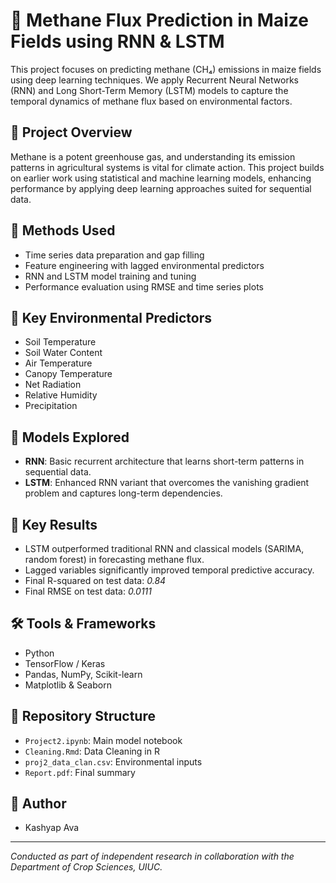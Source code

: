 # 🌽 Methane Flux Prediction in Maize Fields using RNN & LSTM

This project focuses on predicting methane (CH₄) emissions in maize fields using deep learning techniques. We apply Recurrent Neural Networks (RNN) and Long Short-Term Memory (LSTM) models to capture the temporal dynamics of methane flux based on environmental factors.

## 📌 Project Overview

Methane is a potent greenhouse gas, and understanding its emission patterns in agricultural systems is vital for climate action. This project builds on earlier work using statistical and machine learning models, enhancing performance by applying deep learning approaches suited for sequential data.

## 🧪 Methods Used
- Time series data preparation and gap filling
- Feature engineering with lagged environmental predictors
- RNN and LSTM model training and tuning
- Performance evaluation using RMSE and time series plots

## 🌱 Key Environmental Predictors
- Soil Temperature
- Soil Water Content
- Air Temperature
- Canopy Temperature
- Net Radiation
- Relative Humidity
- Precipitation

## 🧠 Models Explored
- **RNN**: Basic recurrent architecture that learns short-term patterns in sequential data.
- **LSTM**: Enhanced RNN variant that overcomes the vanishing gradient problem and captures long-term dependencies.

## 🎯 Key Results
- LSTM outperformed traditional RNN and classical models (SARIMA, random forest) in forecasting methane flux.
- Lagged variables significantly improved temporal predictive accuracy.
- Final R-squared on test data: *0.84*
- Final RMSE on test data: *0.0111*

## 🛠 Tools & Frameworks
- Python
- TensorFlow / Keras
- Pandas, NumPy, Scikit-learn
- Matplotlib & Seaborn

## 📁 Repository Structure
- `Project2.ipynb`: Main model notebook
- `Cleaning.Rmd`: Data Cleaning in R
- `proj2_data_clan.csv`: Environmental inputs
- `Report.pdf`: Final summary

## 👤 Author
- Kashyap Ava

---

*Conducted as part of independent research in collaboration with the Department of Crop Sciences, UIUC.*

